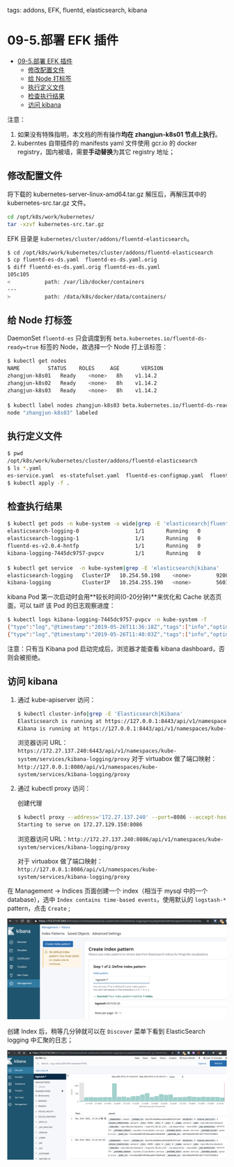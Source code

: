 tags: addons, EFK, fluentd, elasticsearch, kibana

# 09-5.部署 EFK 插件

<!-- TOC -->

- [09-5.部署 EFK 插件](#09-5部署-efk-插件)
    - [修改配置文件](#修改配置文件)
    - [给 Node 打标签](#给-node-打标签)
    - [执行定义文件](#执行定义文件)
    - [检查执行结果](#检查执行结果)
    - [访问 kibana](#访问-kibana)

<!-- /TOC -->

注意：
1. 如果没有特殊指明，本文档的所有操作**均在 zhangjun-k8s01 节点上执行**。
2. kuberntes 自带插件的 manifests yaml 文件使用 gcr.io 的 docker registry，国内被墙，需要**手动替换**为其它 registry 地址；

## 修改配置文件

将下载的 kubernetes-server-linux-amd64.tar.gz 解压后，再解压其中的 kubernetes-src.tar.gz 文件。

``` bash
cd /opt/k8s/work/kubernetes/
tar -xzvf kubernetes-src.tar.gz
```

EFK 目录是 `kubernetes/cluster/addons/fluentd-elasticsearch`。

``` bash
$ cd /opt/k8s/work/kubernetes/cluster/addons/fluentd-elasticsearch
$ cp fluentd-es-ds.yaml  fluentd-es-ds.yaml.orig
$ diff fluentd-es-ds.yaml.orig fluentd-es-ds.yaml
105c105
<           path: /var/lib/docker/containers
---
>           path: /data/k8s/docker/data/containers/
```

## 给 Node 打标签

DaemonSet `fluentd-es` 只会调度到有 `beta.kubernetes.io/fluentd-ds-ready=true` 标签的 Node，故选择一个 Node 打上该标签：

``` bash
$ kubectl get nodes
NAME         STATUS    ROLES     AGE       VERSION
zhangjun-k8s01   Ready    <none>   8h    v1.14.2
zhangjun-k8s02   Ready    <none>   8h    v1.14.2
zhangjun-k8s03   Ready    <none>   8h    v1.14.2

$ kubectl label nodes zhangjun-k8s03 beta.kubernetes.io/fluentd-ds-ready=true
node "zhangjun-k8s03" labeled
```

## 执行定义文件

``` bash
$ pwd
/opt/k8s/work/kubernetes/cluster/addons/fluentd-elasticsearch
$ ls *.yaml
es-service.yaml  es-statefulset.yaml  fluentd-es-configmap.yaml  fluentd-es-ds.yaml  kibana-deployment.yaml  kibana-service.yaml
$ kubectl apply -f .
```

## 检查执行结果

``` bash
$ kubectl get pods -n kube-system -o wide|grep -E 'elasticsearch|fluentd|kibana'
elasticsearch-logging-0                  1/1       Running   0          5m        172.30.81.7   zhangjun-k8s01
elasticsearch-logging-1                  1/1       Running   0          2m        172.30.39.8   zhangjun-k8s03
fluentd-es-v2.0.4-hntfp                  1/1       Running   0          5m        172.30.39.6   zhangjun-k8s03
kibana-logging-7445dc9757-pvpcv          1/1       Running   0          5m        172.30.39.7   zhangjun-k8s03

$ kubectl get service  -n kube-system|grep -E 'elasticsearch|kibana'
elasticsearch-logging   ClusterIP   10.254.50.198    <none>        9200/TCP        5m
kibana-logging          ClusterIP   10.254.255.190   <none>        5601/TCP        5m
```

kibana Pod 第一次启动时会用**较长时间(0-20分钟)**来优化和 Cache 状态页面，可以 tailf 该 Pod 的日志观察进度：

``` bash
$ kubectl logs kibana-logging-7445dc9757-pvpcv -n kube-system -f
{"type":"log","@timestamp":"2019-05-26T11:36:18Z","tags":["info","optimize"],"pid":1,"message":"Optimizing and caching bundles for graph, ml, kibana, stateSessionStorageRedirect, timelion and status_page. This may take a few minutes"}
{"type":"log","@timestamp":"2019-05-26T11:40:03Z","tags":["info","optimize"],"pid":1,"message":"Optimization of bundles for graph, ml, kibana, stateSessionStorageRedirect, timelion and status_page complete in 224.57 seconds"}
```

注意：只有当 Kibana pod 启动完成后，浏览器才能查看 kibana dashboard，否则会被拒绝。

## 访问 kibana

1. 通过 kube-apiserver 访问：

    ``` bash
    $ kubectl cluster-info|grep -E 'Elasticsearch|Kibana'
    Elasticsearch is running at https://127.0.0.1:8443/api/v1/namespaces/kube-system/services/elasticsearch-logging/proxy
    Kibana is running at https://127.0.0.1:8443/api/v1/namespaces/kube-system/services/kibana-logging/proxy
    ```

    浏览器访问 URL： `https://172.27.137.240:6443/api/v1/namespaces/kube-system/services/kibana-logging/proxy`
    对于 virtuabox 做了端口映射： `http://127.0.0.1:8080/api/v1/namespaces/kube-system/services/kibana-logging/proxy`

1. 通过 kubectl proxy 访问：

    创建代理

    ``` bash
    $ kubectl proxy --address='172.27.137.240' --port=8086 --accept-hosts='^*$'
    Starting to serve on 172.27.129.150:8086
    ```

    浏览器访问 URL：`http://172.27.137.240:8086/api/v1/namespaces/kube-system/services/kibana-logging/proxy`
    
    对于 virtuabox 做了端口映射： `http://127.0.0.1:8086/api/v1/namespaces/kube-system/services/kibana-logging/proxy`

在 Management -> Indices 页面创建一个 index（相当于 mysql 中的一个 database），选中 `Index contains time-based events`，使用默认的 `logstash-*` pattern，点击 `Create` ;

![es-setting](./images/es-setting.png)

创建 Index 后，稍等几分钟就可以在 `Discover` 菜单下看到 ElasticSearch logging 中汇聚的日志；

![es-home](./images/es-home.png)

